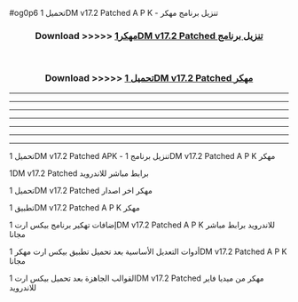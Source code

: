 #og0p6 تحميل 1DM v17.2 Patched  A P K - تنزيل برنامج مهكر



<div align="center">
<h3>Download >>>>> <a href="https://runaway1.web.app/?sq=1DM v17.2 Patched ">مهكر1DM v17.2 Patched  تنزيل برنامج</a></h3><br>

<h3>Download >>>>> <a href="https://runaway1.web.app/?sq=1DM v17.2 Patched ">تحميل 1DM v17.2 Patched  مهكر</a></h3>
</div>


----------------------------------------------------------

----------------------------------------------------------

----------------------------------------------------------

----------------------------------------------------------

----------------------------------------------------------

----------------------------------------------------------

----------------------------------------------------------

تحميل 1DM v17.2 Patched  APK - تنزيل برنامج 1DM v17.2 Patched  A P K مهكر

1DM v17.2 Patched  برابط مباشر للاندرويد

تحميل 1DM v17.2 Patched  مهكر اخر اصدار

تطبيق 1DM v17.2 Patched  A P K مهكر

إضافات تهكير برنامج بيكس ارت 1DM v17.2 Patched  A P K للاندرويد برابط مباشر مجانا

أدوات التعديل الأساسية بعد تحميل تطبيق بيكس ارت مهكر 1DM v17.2 Patched  A P K مجانا

القوالب الجاهزة بعد تحميل بيكس ارت 1DM v17.2 Patched  مهكر من ميديا فاير للاندرويد


